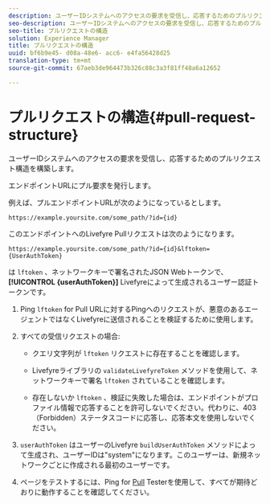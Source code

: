 ```yaml
---
description: ユーザーIDシステムへのアクセスの要求を受信し、応答するためのプルリクエスト構造を構築します。
seo-description: ユーザーIDシステムへのアクセスの要求を受信し、応答するためのプルリクエスト構造を構築します。
seo-title: プルリクエストの構造
solution: Experience Manager
title: プルリクエストの構造
uuid: bf6b9e45- d08a-48e6- acc6- e4fa56428d25
translation-type: tm+mt
source-git-commit: 67aeb3de964473b326c88c3a3f81ff48a6a12652

---
```



# プルリクエストの構造{#pull-request-structure}

ユーザーIDシステムへのアクセスの要求を受信し、応答するためのプルリクエスト構造を構築します。

エンドポイントURLにプル要求を発行します。

例えば、プルエンドポイントURLが次のようになっているとします。

```
https://example.yoursite.com/some_path/?id={id}
```

このエンドポイントへのLivefyre Pullリクエストは次のようになります。

```
https://example.yoursite.com/some_path/?id={id}&lftoken={UserAuthToken}
```

は `lftoken` 、ネットワークキーで署名されたJSON Webトークンで、 **[!UICONTROL {userAuthToken}]** Livefyreによって生成されるユーザー認証トークンです。

1. Ping `lftoken` for Pull URLに対するPingへのリクエストが、悪意のあるエージェントではなくLivefyreに送信されることを検証するために使用します。
1. すべての受信リクエストの場合:

   * クエリ文字列が `lftoken` リクエストに存在することを確認します。
   * Livefyreライブラリの `validateLivefyreToken` メソッドを使用して、ネットワークキーで署名 `lftoken` されていることを確認します。

   * 存在しないか `lftoken` 、検証に失敗した場合は、エンドポイントがプロファイル情報で応答することを許可しないでください。代わりに、403（Forbidden）ステータスコードに応答し、応答本文を使用しないでください。

1. `userAuthToken` はユーザーのLivefyre `buildUserAuthToken` メソッドによって生成され、ユーザーIDは"system"になります。このユーザーは、新規ネットワークごとに作成される最初のユーザーです。
1. ページをテストするには、Ping for [Pull](https://livefyre-p4p-wizard.herokuapp.com/home) Testerを使用して、すべてが期待どおりに動作することを確認してください。
